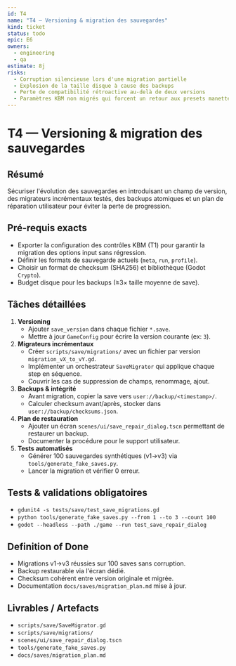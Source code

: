 ```yaml
---
id: T4
name: "T4 — Versioning & migration des sauvegardes"
kind: ticket
status: todo
epic: E6
owners:
  - engineering
  - qa
estimate: 8j
risks:
  - Corruption silencieuse lors d'une migration partielle
  - Explosion de la taille disque à cause des backups
  - Perte de compatibilité rétroactive au-delà de deux versions
  - Paramètres KBM non migrés qui forcent un retour aux presets manette
---
```


# T4 — Versioning & migration des sauvegardes

## Résumé
Sécuriser l'évolution des sauvegardes en introduisant un champ de version, des migrateurs incrémentaux testés, des backups atomiques et un plan de réparation utilisateur pour éviter la perte de progression.

## Pré-requis exacts
- Exporter la configuration des contrôles KBM (T1) pour garantir la migration des options input sans régression.
- Définir les formats de sauvegarde actuels (`meta`, `run`, `profile`).
- Choisir un format de checksum (SHA256) et bibliothèque (Godot `Crypto`).
- Budget disque pour les backups (≥3× taille moyenne de save).

## Tâches détaillées
1. **Versioning**
   - Ajouter `save_version` dans chaque fichier `*.save`.
   - Mettre à jour `GameConfig` pour écrire la version courante (ex: `3`).
2. **Migrateurs incrémentaux**
   - Créer `scripts/save/migrations/` avec un fichier par version `migration_vX_to_vY.gd`.
   - Implémenter un orchestrateur `SaveMigrator` qui applique chaque step en séquence.
   - Couvrir les cas de suppression de champs, renommage, ajout.
3. **Backups & intégrité**
   - Avant migration, copier la save vers `user://backup/<timestamp>/`.
   - Calculer checksum avant/après, stocker dans `user://backup/checksums.json`.
4. **Plan de restauration**
   - Ajouter un écran `scenes/ui/save_repair_dialog.tscn` permettant de restaurer un backup.
   - Documenter la procédure pour le support utilisateur.
5. **Tests automatisés**
   - Générer 100 sauvegardes synthétiques (v1→v3) via `tools/generate_fake_saves.py`.
   - Lancer la migration et vérifier 0 erreur.

## Tests & validations obligatoires
- `gdunit4 -s tests/save/test_save_migrations.gd`
- `python tools/generate_fake_saves.py --from 1 --to 3 --count 100`
- `godot --headless --path ./game --run test_save_repair_dialog`

## Definition of Done
- Migrations v1→v3 réussies sur 100 saves sans corruption.
- Backup restaurable via l'écran dédié.
- Checksum cohérent entre version originale et migrée.
- Documentation `docs/saves/migration_plan.md` mise à jour.

## Livrables / Artefacts
- `scripts/save/SaveMigrator.gd`
- `scripts/save/migrations/`
- `scenes/ui/save_repair_dialog.tscn`
- `tools/generate_fake_saves.py`
- `docs/saves/migration_plan.md`

